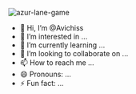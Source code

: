 
![azur-lane-game](https://github.com/user-attachments/assets/7ef96d35-8cd9-4c9a-9e05-9ad4d563b549)

- 👋 Hi, I’m @Avichiss
- 👀 I’m interested in ...
- 🌱 I’m currently learning ...
- 💞️ I’m looking to collaborate on ...
- 📫 How to reach me ...
- 😄 Pronouns: ...
- ⚡ Fun fact: ...

<!---
Avichiss/Avichiss is a ✨ special ✨ repository because its `README.md` (this file) appears on your GitHub profile.
You can click the Preview link to take a look at your changes.
--->
